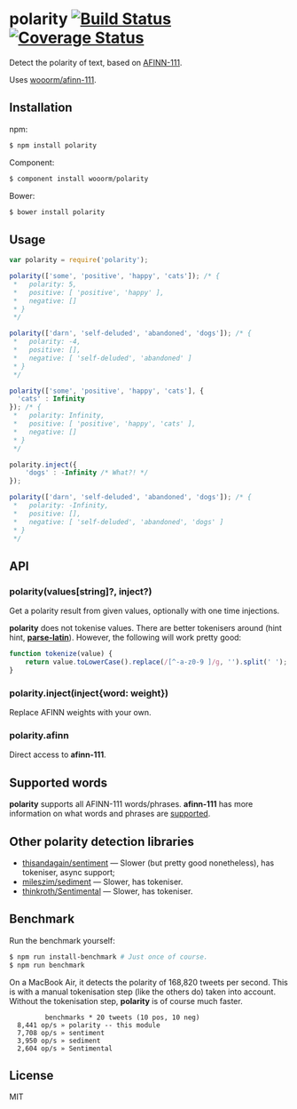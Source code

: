 # polarity [![Build Status](https://travis-ci.org/wooorm/polarity.svg?branch=master)](https://travis-ci.org/wooorm/polarity) [![Coverage Status](https://img.shields.io/coveralls/wooorm/polarity.svg)](https://coveralls.io/r/wooorm/polarity?branch=master)

Detect the polarity of text, based on [AFINN-111](http://www2.imm.dtu.dk/pubdb/views/publication_details.php?id=6010).

Uses [wooorm/afinn-111](https://github.com/wooorm/afinn-111).

## Installation

npm:
```sh
$ npm install polarity
```

Component:
```sh
$ component install wooorm/polarity
```

Bower:
```sh
$ bower install polarity
```

## Usage

```js
var polarity = require('polarity');

polarity(['some', 'positive', 'happy', 'cats']); /* {
 *   polarity: 5,
 *   positive: [ 'positive', 'happy' ],
 *   negative: []
 * }
 */

polarity(['darn', 'self-deluded', 'abandoned', 'dogs']); /* {
 *   polarity: -4,
 *   positive: [],
 *   negative: [ 'self-deluded', 'abandoned' ]
 * }
 */

polarity(['some', 'positive', 'happy', 'cats'], {
  'cats' : Infinity
}); /* {
 *   polarity: Infinity,
 *   positive: [ 'positive', 'happy', 'cats' ],
 *   negative: []
 * }
 */

polarity.inject({
    'dogs' : -Infinity /* What?! */
});

polarity(['darn', 'self-deluded', 'abandoned', 'dogs']); /* {
 *   polarity: -Infinity,
 *   positive: [],
 *   negative: [ 'self-deluded', 'abandoned', 'dogs' ]
 * }
 */
```

## API

### polarity(values[string]?, inject?)

Get a polarity result from given values, optionally with one time injections.

**polarity** does not tokenise values. There are better tokenisers around (hint hint, **[parse-latin](https://github.com/wooorm/parse-latin)**). However, the following will work pretty good:

```js
function tokenize(value) {
    return value.toLowerCase().replace(/[^-a-z0-9 ]/g, '').split(' ');
}
```

### polarity.inject(inject{word: weight})

Replace AFINN weights with your own.

### polarity.afinn

Direct access to **afinn-111**.

## Supported words

**polarity** supports all AFINN-111 words/phrases. **afinn-111** has more information on what words and phrases are [supported](https://github.com/wooorm/afinn-111#supported-words).

## Other polarity detection libraries

- [thisandagain/sentiment](https://github.com/thisandagain/sentiment) — Slower (but pretty good nonetheless), has tokeniser, async support;
- [mileszim/sediment](https://github.com/mileszim/sediment) — Slower, has tokeniser.
- [thinkroth/Sentimental](https://github.com/thinkroth/Sentimental) — Slower, has tokeniser.

## Benchmark

Run the benchmark yourself:

```sh
$ npm run install-benchmark # Just once of course.
$ npm run benchmark
```

On a MacBook Air, it detects the polarity of 168,820 tweets per second.
This is with a manual tokenisation step (like the others do) taken into account.
Without the tokenisation step, **polarity** is of course much faster.

```
         benchmarks * 20 tweets (10 pos, 10 neg)
  8,441 op/s » polarity -- this module
  7,708 op/s » sentiment
  3,950 op/s » sediment
  2,604 op/s » Sentimental
```

## License

MIT
